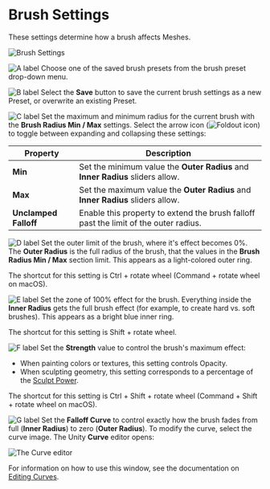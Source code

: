 # Brush Settings

These settings determine how a brush affects Meshes.

![Brush Settings](images/PolybrushPanel_BrushSettings_WithLetters.png)

 

![A label](images/icons/LetterA.png) Choose one of the saved brush presets from the brush preset drop-down menu. 

![B label](images/icons/LetterB.png) Select the **Save** button to save the current brush settings as a new Preset, or overwrite an existing Preset.

![C label](images/icons/LetterC.png) Set the maximum and minimum radius for the current brush with the **Brush Radius Min / Max** settings. Select the arrow icon (![Foldout icon](images/icons/FoldOut_Closed.png)) to toggle between expanding and collapsing these settings:

| **Property**          | **Description**                                              |
| --------------------- | ------------------------------------------------------------ |
| **Min**               | Set the minimum value the **Outer Radius** and **Inner Radius** sliders allow. |
| **Max**               | Set the maximum value the **Outer Radius** and **Inner Radius** sliders allow. |
| **Unclamped Falloff** | Enable this property to extend the brush falloff past the limit of the outer radius. |

![D label](images/icons/LetterD.png) Set the outer limit of the brush, where it's effect becomes 0%. <a name="outer"></a>The **Outer Radius** is the full radius of the brush, that the values in the **Brush Radius Min / Max** section limit. This appears as a light-colored outer ring. 

The shortcut for this setting is Ctrl + rotate wheel (Command + rotate wheel on macOS).

![E label](images/icons/LetterE.png) Set the zone of 100% effect for the brush. <a name="inner"></a>Everything inside the **Inner Radius** gets the full brush effect (for example, to create hard vs. soft brushes). This appears as a bright blue inner ring.

The shortcut for this setting is Shift + rotate wheel.

![F label](images/icons/LetterF.png) Set the **Strength** value to control the brush's maximum effect: <a name="strength"></a>

* When painting colors or textures, this setting controls Opacity. 
* When sculpting geometry, this setting corresponds to a percentage of the [Sculpt Power](modes_sculpt.md#power). 

The shortcut for this setting is Ctrl + Shift + rotate wheel (Command + Shift + rotate wheel on macOS).

![G label](images/icons/LetterG.png) Set the **Falloff Curve** to control exactly how the brush fades from full (**Inner Radius**) to zero (**Outer Radius**). <a name="falloff"></a>To modify the curve, select the curve image. The Unity **Curve** editor opens:

![The Curve editor](images/FalloffCurve.png) 

For information on how to use this window, see the documentation on [Editing Curves](https://docs.unity3d.com/Documentation/Manual/EditingCurves.html).
